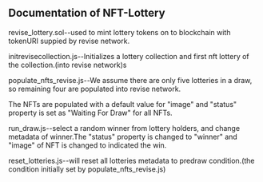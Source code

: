 Documentation of NFT-Lottery
----------------------------
revise_lottery.sol--used to mint lottery tokens on to blockchain with 
tokenURI suppied by revise network.

initrevisecollection.js--Initializes a lottery collection and first nft lottery of the collection.(into revise network)s


populate_nfts_revise.js--We assume there are only five lotteries in a draw, so remaining four are populated into revise network.

The NFTs are populated with a default value for "image" and "status" property is set as "Waiting For Draw" for all NFTs.

run_draw.js--select a random winner from lottery holders, and change metadata of winner.The "status" property is changed to "winner" and "image" of NFT is changed to indicated the win.


reset_lotteries.js--will reset all lotteries metadata to predraw condition.(the condition initially set by populate_nfts_revise.js)





